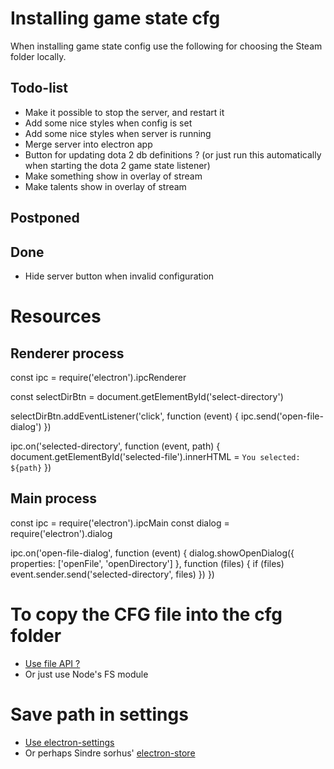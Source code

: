 # Installing game state cfg

When installing game state config use the following for choosing the Steam folder locally.

## Todo-list
- Make it possible to stop the server, and restart it
- Add some nice styles when config is set
- Add some nice styles when server is running
- Merge server into electron app
- Button for updating dota 2 db definitions ? (or just run this automatically when starting the dota 2 game state listener)
- Make something show in overlay of stream
- Make talents show in overlay of stream

## Postponed


## Done
- Hide server button when invalid configuration


# Resources

## Renderer process

const ipc = require('electron').ipcRenderer

const selectDirBtn = document.getElementById('select-directory')

selectDirBtn.addEventListener('click', function (event) {
  ipc.send('open-file-dialog')
})

ipc.on('selected-directory', function (event, path) {
  document.getElementById('selected-file').innerHTML = `You selected: ${path}`
})

## Main process

const ipc = require('electron').ipcMain
const dialog = require('electron').dialog

ipc.on('open-file-dialog', function (event) {
  dialog.showOpenDialog({
    properties: ['openFile', 'openDirectory']
  }, function (files) {
    if (files) event.sender.send('selected-directory', files)
  })
})

# To copy the CFG file into the cfg folder

- [Use file API ?](https://electronjs.org/docs/api/file-object)
- Or just use Node's FS module

# Save path in settings

- [Use electron-settings](https://github.com/nathanbuchar/electron-settings.git)
- Or perhaps Sindre sorhus' [electron-store](https://github.com/sindresorhus/electron-store)
